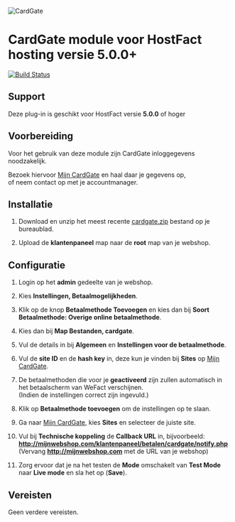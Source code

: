 ![CardGate](https://cdn.curopayments.net/thumb/200/logos/cardgate.png)

# CardGate module voor HostFact hosting versie **5.0.0+**

[![Build Status](https://travis-ci.org/cardgate/hostfact.svg?branch=master)](https://travis-ci.org/cardgate/hostfact)

## Support

Deze plug-in is geschikt voor HostFact versie **5.0.0** of hoger

## Voorbereiding

Voor het gebruik van deze module zijn CardGate inloggegevens noodzakelijk.

Bezoek hiervoor [Mijn CardGate](https://my.cardgate.com/) en haal daar je gegevens op,  
of neem contact op met je accountmanager.

## Installatie

1. Download en unzip het meest recente [cardgate.zip](https://github.com/cardgate/hostfact/releases/) bestand op je bureaublad.

2. Upload de **klantenpaneel** map naar de **root** map van je webshop.
  
## Configuratie

1. Login op het **admin** gedeelte van je webshop.

2. Kies **Instellingen, Betaalmogelijkheden**.

3. Klik op de knop **Betaalmethode Toevoegen** en kies dan bij **Soort Betaalmethode: Overige online betaalmethode**. 

4. Kies dan bij **Map Bestanden, cardgate**.

5. Vul de details in bij **Algemeen** en **Instellingen voor de betaalmethode**.

6. Vul de **site ID** en de **hash key** in, deze kun je vinden bij **Sites** op [Mijn CardGate](https://my.cardgate.com/).

7. De betaalmethoden die voor je **geactiveerd** zijn zullen automatisch in het betaalscherm van WeFact verschijnen.  
   (Indien de instellingen correct zijn ingevuld.)

8. Klik op **Betaalmethode toevoegen** om de instellingen op te slaan.

9. Ga naar [Mijn CardGate](https://my.cardgate.com/), kies **Sites** en selecteer de juiste site.

10. Vul bij **Technische koppeling** de **Callback URL** in, bijvoorbeeld:  
    **http://mijnwebshop.com/klantenpaneel/betalen/cardgate/notify.php**  
    (Vervang **http://mijnwebshop.com** met de URL van je webshop)  

11. Zorg ervoor dat je na het testen de **Mode** omschakelt van **Test Mode** naar **Live mode** en sla het op (**Save**).
 
## Vereisten

Geen verdere vereisten.
